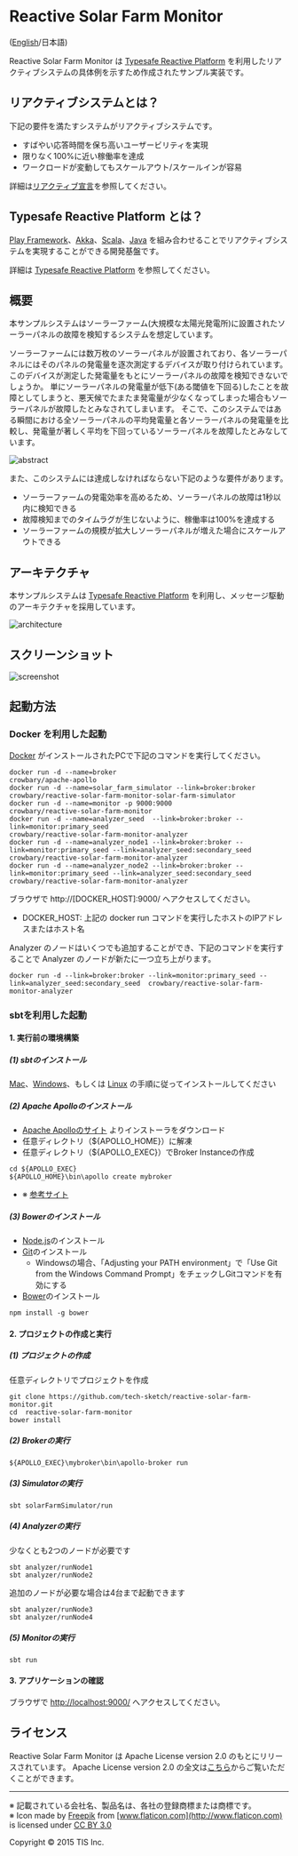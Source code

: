 Reactive Solar Farm Monitor
===========================

([English](README.md)/日本語)

Reactive Solar Farm Monitor は [Typesafe Reactive Platform](http://www.typesafe.com/products/typesafe-reactive-platform) を利用したリアクティブシステムの具体例を示すため作成されたサンプル実装です。

リアクティブシステムとは？
--------------------------
下記の要件を満たすシステムがリアクティブシステムです。
* すばやい応答時間を保ち高いユーザービリティを実現
* 限りなく100%に近い稼働率を達成
* ワークロードが変動してもスケールアウト/スケールインが容易

詳細は[リアクティブ宣言](http://www.reactivemanifesto.org/ja)を参照してください。

Typesafe Reactive Platform とは？
---------------------------------
[Play Framework](https://playframework.com/)、[Akka](http://akka.io/)、[Scala](http://www.scala-lang.org/)、[Java](https://www.java.com/) を組み合わせることでリアクティブシステムを実現することができる開発基盤です。

詳細は [Typesafe Reactive Platform](http://www.typesafe.com/products/typesafe-reactive-platform) を参照してください。

概要
----
本サンプルシステムはソーラーファーム(大規模な太陽光発電所)に設置されたソーラーパネルの故障を検知するシステムを想定しています。

ソーラーファームには数万枚のソーラーパネルが設置されており、各ソーラーパネルにはそのパネルの発電量を逐次測定するデバイスが取り付けられています。
このデバイスが測定した発電量をもとにソーラーパネルの故障を検知できないでしょうか。
単にソーラーパネルの発電量が低下(ある閾値を下回る)したことを故障としてしまうと、悪天候でたまたま発電量が少なくなってしまった場合もソーラーパネルが故障したとみなされてしまいます。
そこで、このシステムではある瞬間における全ソーラーパネルの平均発電量と各ソーラーパネルの発電量を比較し、発電量が著しく平均を下回っているソーラーパネルを故障したとみなしています。

![abstract](img/reactive-solar-farm-monitor_abstract_ja.png)

また、このシステムには達成しなければならない下記のような要件があります。

* ソーラーファームの発電効率を高めるため、ソーラーパネルの故障は1秒以内に検知できる
* 故障検知までのタイムラグが生じないように、稼働率は100%を達成する
* ソーラーファームの規模が拡大しソーラーパネルが増えた場合にスケールアウトできる

アーキテクチャ
--------------
本サンプルシステムは [Typesafe Reactive Platform](http://www.typesafe.com/products/typesafe-reactive-platform) を利用し、メッセージ駆動のアーキテクチャを採用しています。

![architecture](img/reactive-solar-farm-monitor_architecture.png)

スクリーンショット
------------------

![screenshot](img/reactive-solar-farm-monitor_screenshot.png)

起動方法
---------

### Docker を利用した起動

[Docker](https://www.docker.com/) がインストールされたPCで下記のコマンドを実行してください。

~~~
docker run -d --name=broker                                    crowbary/apache-apollo
docker run -d --name=solar_farm_simulator --link=broker:broker crowbary/reactive-solar-farm-monitor-solar-farm-simulator
docker run -d --name=monitor -p 9000:9000                      crowbary/reactive-solar-farm-monitor
docker run -d --name=analyzer_seed  --link=broker:broker --link=monitor:primary_seed                                      crowbary/reactive-solar-farm-monitor-analyzer
docker run -d --name=analyzer_node1 --link=broker:broker --link=monitor:primary_seed --link=analyzer_seed:secondary_seed  crowbary/reactive-solar-farm-monitor-analyzer
docker run -d --name=analyzer_node2 --link=broker:broker --link=monitor:primary_seed --link=analyzer_seed:secondary_seed  crowbary/reactive-solar-farm-monitor-analyzer
~~~

ブラウザで http://[DOCKER_HOST]:9000/ へアクセスしてください。
* DOCKER_HOST: 上記の docker run コマンドを実行したホストのIPアドレスまたはホスト名

Analyzer のノードはいくつでも追加することができ、下記のコマンドを実行することで Analyzer のノードが新たに一つ立ち上がります。
~~~
docker run -d --link=broker:broker --link=monitor:primary_seed --link=analyzer_seed:secondary_seed  crowbary/reactive-solar-farm-monitor-analyzer
~~~

### sbtを利用した起動

#### 1. 実行前の環境構築

##### (1) sbtのインストール

[Mac](http://www.scala-sbt.org/0.13/docs/ja/Installing-sbt-on-Mac.html)、[Windows](http://www.scala-sbt.org/0.13/docs/ja/Installing-sbt-on-Windows.html)、もしくは [Linux](http://www.scala-sbt.org/0.13/docs/ja/Installing-sbt-on-Linux.html) の手順に従ってインストールしてください

##### (2) Apache Apolloのインストール

* [Apache Apolloのサイト](https://activemq.apache.org/apollo/download.html) よりインストーラをダウンロード
* 任意ディレクトリ（${APOLLO_HOME}）に解凍
* 任意ディレクトリ（${APOLLO_EXEC}）でBroker Instanceの作成
~~~
cd ${APOLLO_EXEC}
${APOLLO_HOME}\bin\apollo create mybroker
~~~
* ※ [参考サイト](http://activemq.apache.org/apollo/versions/1.7.1/website/documentation/getting-started.html)


##### (3) Bowerのインストール

* [Node.js](https://nodejs.org/)のインストール
* [Git](http://git-scm.com/downloads)のインストール
    * Windowsの場合、「Adjusting your PATH environment」で「Use Git from the Windows Command Prompt」をチェックしGitコマンドを有効にする
* [Bower](http://bower.io/#install-bower)のインストール

~~~
npm install -g bower
~~~


#### 2. プロジェクトの作成と実行

##### (1) プロジェクトの作成

任意ディレクトリでプロジェクトを作成

~~~
git clone https://github.com/tech-sketch/reactive-solar-farm-monitor.git
cd  reactive-solar-farm-monitor
bower install
~~~

##### (2) Brokerの実行

~~~
${APOLLO_EXEC}\mybroker\bin\apollo-broker run
~~~

##### (3) Simulatorの実行

~~~
sbt solarFarmSimulator/run
~~~

##### (4) Analyzerの実行

少なくとも2つのノードが必要です

~~~
sbt analyzer/runNode1
sbt analyzer/runNode2
~~~

追加のノードが必要な場合は4台まで起動できます

~~~
sbt analyzer/runNode3
sbt analyzer/runNode4
~~~

##### (5) Monitorの実行

~~~
sbt run
~~~

#### 3. アプリケーションの確認

ブラウザで [http://localhost:9000/](http://localhost:9000/) へアクセスしてください。

ライセンス
----------
Reactive Solar Farm Monitor は Apache License version 2.0 のもとにリリースされています。
Apache License version 2.0 の全文は[こちら](http://www.apache.org/licenses/LICENSE-2.0.html)からご覧いただくことができます。

---------

※ 記載されている会社名、製品名は、各社の登録商標または商標です。  
※ Icon made by [Freepik](http://www.freepik.com) from [www.flaticon.com](http://www.flaticon.com) is licensed under [CC BY 3.0](http://creativecommons.org/licenses/by/3.0/)

Copyright © 2015 TIS Inc.

